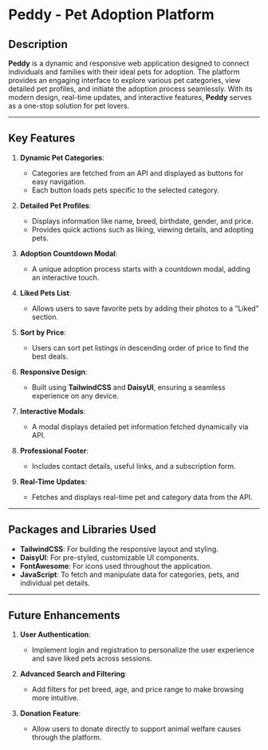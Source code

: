 # Peddy - Pet Adoption Platform

## Description
**Peddy** is a dynamic and responsive web application designed to connect individuals and families with their ideal pets for adoption. The platform provides an engaging interface to explore various pet categories, view detailed pet profiles, and initiate the adoption process seamlessly. With its modern design, real-time updates, and interactive features, **Peddy** serves as a one-stop solution for pet lovers.

---

## Key Features
1. **Dynamic Pet Categories**:
   - Categories are fetched from an API and displayed as buttons for easy navigation.
   - Each button loads pets specific to the selected category.

2. **Detailed Pet Profiles**:
   - Displays information like name, breed, birthdate, gender, and price.
   - Provides quick actions such as liking, viewing details, and adopting pets.

3. **Adoption Countdown Modal**:
   - A unique adoption process starts with a countdown modal, adding an interactive touch.

4. **Liked Pets List**:
   - Allows users to save favorite pets by adding their photos to a "Liked" section.

5. **Sort by Price**:
   - Users can sort pet listings in descending order of price to find the best deals.

6. **Responsive Design**:
   - Built using **TailwindCSS** and **DaisyUI**, ensuring a seamless experience on any device.

7. **Interactive Modals**:
   - A modal displays detailed pet information fetched dynamically via API.

8. **Professional Footer**:
   - Includes contact details, useful links, and a subscription form.

9. **Real-Time Updates**:
   - Fetches and displays real-time pet and category data from the API.

---

## Packages and Libraries Used
- **TailwindCSS**: For building the responsive layout and styling.
- **DaisyUI**: For pre-styled, customizable UI components.
- **FontAwesome**: For icons used throughout the application.
- **JavaScript**: To fetch and manipulate data for categories, pets, and individual pet details.

---

## Future Enhancements
1. **User Authentication**:
   - Implement login and registration to personalize the user experience and save liked pets across sessions.

2. **Advanced Search and Filtering**:
   - Add filters for pet breed, age, and price range to make browsing more intuitive.

3. **Donation Feature**:
   - Allow users to donate directly to support animal welfare causes through the platform.

